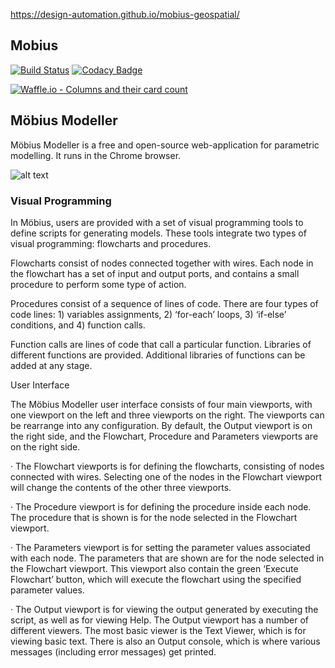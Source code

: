 https://design-automation.github.io/mobius-geospatial/

## Mobius 
[![Build Status](https://travis-ci.org/akshatamohanty/mobius-modeller.svg?branch=master)](https://travis-ci.org/akshatamohanty/mobius-modeller)
[![Codacy Badge](https://api.codacy.com/project/badge/Grade/ed1412eb9a4549c59e5f08aace8c77f7)](https://www.codacy.com/app/akshatamohanty/mobius-modeller?utm_source=github.com&amp;utm_medium=referral&amp;utm_content=akshatamohanty/mobius-modeller&amp;utm_campaign=Badge_Grade)

[![Waffle.io - Columns and their card count](https://badge.waffle.io/phtj/mobius-modeller.svg?columns=all)](https://waffle.io/phtj/mobius-modeller)


## Möbius Modeller
Möbius Modeller is a free and open-source web-application for parametric modelling. It runs in the Chrome browser.

![alt text](https://raw.githubusercontent.com/phtj/mobius-modeller/master/src/assets/img/mobius_screenshot.JPG)

### Visual Programming

In Möbius, users are provided with a set of visual programming tools to
define scripts for generating models. These tools integrate two types of
visual programming: flowcharts and procedures.
   

Flowcharts consist of nodes connected together with wires. Each node in the
flowchart has a set of input and output ports, and contains a small
procedure to perform some type of action.


Procedures consist of a sequence of lines of code. There are four types of
code lines: 1) variables assignments, 2) ‘for-each’ loops, 3) ‘if-else’
conditions, and 4) function calls.


Function calls are lines of code that call a particular function. Libraries
of different functions are provided. Additional libraries of functions can
be added at any stage.

User Interface

The Möbius Modeller user interface consists of four main viewports, with
one viewport on the left and three viewports on the right. The viewports
can be rearrange into any configuration. By default, the Output viewport is
on the right side, and the Flowchart, Procedure and Parameters viewports
are on the right side.


· The Flowchart viewports is for defining the flowcharts, consisting of
nodes connected with wires. Selecting one of the nodes in the Flowchart
viewport will change the contents of the other three viewports.


· The Procedure viewport is for defining the procedure inside each node.
The procedure that is shown is for the node selected in the Flowchart
viewport.


· The Parameters viewport is for setting the parameter values associated
with each node. The parameters that are shown are for the node selected in
the Flowchart viewport. This viewport also contain the green ‘Execute
Flowchart’ button, which will execute the flowchart using the specified
parameter values.


· The Output viewport is for viewing the output generated by executing the
script, as well as for viewing Help. The Output viewport has a number of
different viewers. The most basic viewer is the Text Viewer, which is for
viewing basic text. There is also an Output console, which is where various
messages (including error messages) get printed.

